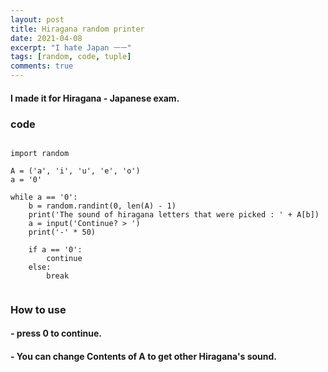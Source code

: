 ```yaml
---
layout: post
title: Hiragana random printer
date: 2021-04-08
excerpt: "I hate Japan ㅡㅡ"
tags: [random, code, tuple]
comments: true
---
```


#### I made it for Hiragana - Japanese exam.

### code

~~~

import random

A = ('a', 'i', 'u', 'e', 'o')
a = '0'

while a == '0':
    b = random.randint(0, len(A) - 1)
    print('The sound of hiragana letters that were picked : ' + A[b])
    a = input('Continue? > ')
    print('-' * 50)

    if a == '0':
        continue
    else:
        break
        
~~~

### How to use
#### - press 0 to continue.
#### - You can change Contents of A to get other Hiragana's sound.
